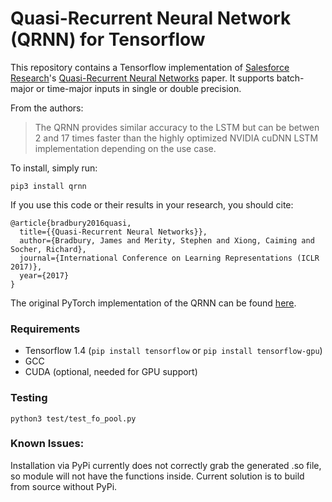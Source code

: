 # Quasi-Recurrent Neural Network (QRNN) for Tensorflow

This repository contains a Tensorflow implementation of [Salesforce Research](https://einstein.ai/)'s [Quasi-Recurrent Neural Networks](https://arxiv.org/abs/1611.01576) paper. It supports batch-major or time-major inputs in single or double precision.

From the authors:
> The QRNN provides similar accuracy to the LSTM but can be betwen 2 and 17 times faster than the highly optimized NVIDIA cuDNN LSTM implementation depending on the use case.

To install, simply run:

`pip3 install qrnn`

If you use this code or their results in your research, you should cite:

```
@article{bradbury2016quasi,
  title={{Quasi-Recurrent Neural Networks}},
  author={Bradbury, James and Merity, Stephen and Xiong, Caiming and Socher, Richard},
  journal={International Conference on Learning Representations (ICLR 2017)},
  year={2017}
}
```

The original PyTorch implementation of the QRNN can be found [here](https://github.com/salesforce/pytorch-qrnn).

### Requirements

- Tensorflow 1.4 (`pip install tensorflow` or `pip install tensorflow-gpu`)
- GCC
- CUDA (optional, needed for GPU support)

### Testing

```
python3 test/test_fo_pool.py
```

### Known Issues:

Installation via PyPi currently does not correctly grab the generated .so file,
so module will not have the functions inside. Current solution is to build from
source without PyPi.
